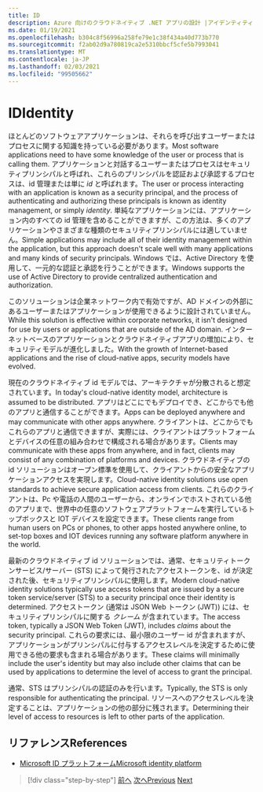 ```yaml
---
title: ID
description: Azure 向けのクラウドネイティブ .NET アプリの設計 |アイデンティティ
ms.date: 01/19/2021
ms.openlocfilehash: b304c8f56996a258fe79e1c38f434a40d773b770
ms.sourcegitcommit: f2ab02d9a780819ca2e5310bbcf5cfe5b7993041
ms.translationtype: MT
ms.contentlocale: ja-JP
ms.lasthandoff: 02/03/2021
ms.locfileid: "99505662"
---
```

# <a name="identity"></a><span data-ttu-id="8b546-103">ID</span><span class="sxs-lookup"><span data-stu-id="8b546-103">Identity</span></span>

<span data-ttu-id="8b546-104">ほとんどのソフトウェアアプリケーションは、それらを呼び出すユーザーまたはプロセスに関する知識を持っている必要があります。</span><span class="sxs-lookup"><span data-stu-id="8b546-104">Most software applications need to have some knowledge of the user or process that is calling them.</span></span> <span data-ttu-id="8b546-105">アプリケーションと対話するユーザーまたはプロセスはセキュリティプリンシパルと呼ばれ、これらのプリンシパルを認証および承認するプロセスは、id 管理または単に *id* と呼ばれます。</span><span class="sxs-lookup"><span data-stu-id="8b546-105">The user or process interacting with an application is known as a security principal, and the process of authenticating and authorizing these principals is known as identity management, or simply *identity*.</span></span> <span data-ttu-id="8b546-106">単純なアプリケーションには、アプリケーション内のすべての id 管理を含めることができますが、この方法は、多くのアプリケーションやさまざまな種類のセキュリティプリンシパルには適していません。</span><span class="sxs-lookup"><span data-stu-id="8b546-106">Simple applications may include all of their identity management within the application, but this approach doesn't scale well with many applications and many kinds of security principals.</span></span> <span data-ttu-id="8b546-107">Windows では、Active Directory を使用して、一元的な認証と承認を行うことができます。</span><span class="sxs-lookup"><span data-stu-id="8b546-107">Windows supports the use of Active Directory to provide centralized authentication and authorization.</span></span>

<!-- (insert figure showing Windows AD auth model) -->

<span data-ttu-id="8b546-108">このソリューションは企業ネットワーク内で有効ですが、AD ドメインの外部にあるユーザーまたはアプリケーションが使用できるように設計されていません。</span><span class="sxs-lookup"><span data-stu-id="8b546-108">While this solution is effective within corporate networks, it isn't designed for use by users or applications that are outside of the AD domain.</span></span> <span data-ttu-id="8b546-109">インターネットベースのアプリケーションとクラウドネイティブアプリの増加により、セキュリティモデルが進化しました。</span><span class="sxs-lookup"><span data-stu-id="8b546-109">With the growth of Internet-based applications and the rise of cloud-native apps, security models have evolved.</span></span>

<span data-ttu-id="8b546-110">現在のクラウドネイティブ id モデルでは、アーキテクチャが分散されると想定されています。</span><span class="sxs-lookup"><span data-stu-id="8b546-110">In today's cloud-native identity model, architecture is assumed to be distributed.</span></span> <span data-ttu-id="8b546-111">アプリはどこにでもデプロイでき、どこからでも他のアプリと通信することができます。</span><span class="sxs-lookup"><span data-stu-id="8b546-111">Apps can be deployed anywhere and may communicate with other apps anywhere.</span></span> <span data-ttu-id="8b546-112">クライアントは、どこからでもこれらのアプリと通信できますが、実際には、クライアントはプラットフォームとデバイスの任意の組み合わせで構成される場合があります。</span><span class="sxs-lookup"><span data-stu-id="8b546-112">Clients may communicate with these apps from anywhere, and in fact, clients may consist of any combination of platforms and devices.</span></span> <span data-ttu-id="8b546-113">クラウドネイティブの id ソリューションはオープン標準を使用して、クライアントからの安全なアプリケーションアクセスを実現します。</span><span class="sxs-lookup"><span data-stu-id="8b546-113">Cloud-native identity solutions use open standards to achieve secure application access from clients.</span></span> <span data-ttu-id="8b546-114">これらのクライアントは、Pc や電話の人間のユーザーから、オンラインでホストされている他のアプリまで、世界中の任意のソフトウェアプラットフォームを実行しているトップボックスと IOT デバイスを設定できます。</span><span class="sxs-lookup"><span data-stu-id="8b546-114">These clients range from human users on PCs or phones, to other apps hosted anywhere online, to set-top boxes and IOT devices running any software platform anywhere in the world.</span></span>

<span data-ttu-id="8b546-115">最新のクラウドネイティブ id ソリューションでは、通常、セキュリティトークンサービス/サーバー (STS) によって発行されたアクセストークンを、id が決定された後、セキュリティプリンシパルに使用します。</span><span class="sxs-lookup"><span data-stu-id="8b546-115">Modern cloud-native identity solutions typically use access tokens that are issued by a secure token service/server (STS) to a security principal once their identity is determined.</span></span> <span data-ttu-id="8b546-116">アクセストークン (通常は JSON Web トークン (JWT)) には、セキュリティプリンシパルに関する *クレーム* が含まれています。</span><span class="sxs-lookup"><span data-stu-id="8b546-116">The access token, typically a JSON Web Token (JWT), includes *claims* about the security principal.</span></span> <span data-ttu-id="8b546-117">これらの要求には、最小限のユーザー id が含まれますが、アプリケーションがプリンシパルに付与するアクセスレベルを決定するために使用できる他の要求も含まれる場合があります。</span><span class="sxs-lookup"><span data-stu-id="8b546-117">These claims will minimally include the user's identity but may also include other claims that can be used by applications to determine the level of access to grant the principal.</span></span>

<!-- (insert figure showing basic handshake involving a principal, an STS, and an app) -->

<span data-ttu-id="8b546-118">通常、STS はプリンシパルの認証のみを行います。</span><span class="sxs-lookup"><span data-stu-id="8b546-118">Typically, the STS is only responsible for authenticating the principal.</span></span> <span data-ttu-id="8b546-119">リソースへのアクセスレベルを決定することは、アプリケーションの他の部分に残されます。</span><span class="sxs-lookup"><span data-stu-id="8b546-119">Determining their level of access to resources is left to other parts of the application.</span></span>

## <a name="references"></a><span data-ttu-id="8b546-120">リファレンス</span><span class="sxs-lookup"><span data-stu-id="8b546-120">References</span></span>

- [<span data-ttu-id="8b546-121">Microsoft ID プラットフォーム</span><span class="sxs-lookup"><span data-stu-id="8b546-121">Microsoft identity platform</span></span>](/azure/active-directory/develop/)

>[!div class="step-by-step"]
><span data-ttu-id="8b546-122">[前へ](azure-monitor.md)
>[次へ](authentication-authorization.md)</span><span class="sxs-lookup"><span data-stu-id="8b546-122">[Previous](azure-monitor.md)
[Next](authentication-authorization.md)</span></span>
